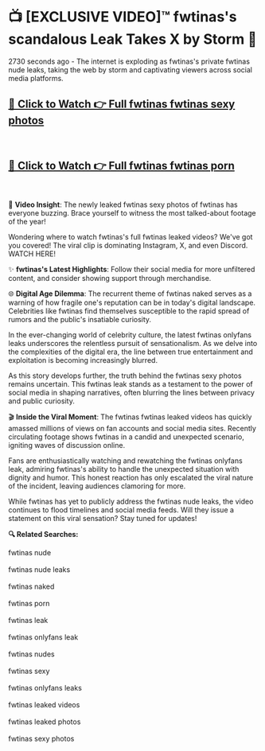 # 📺 [EXCLUSIVE VIDEO]™ fwtinas's scandalous Leak Takes X by Storm 🚀

2730 seconds ago - The internet is exploding as fwtinas's private fwtinas nude leaks, taking the web by storm and captivating viewers across social media platforms.

<h2><a href="https://github-6l9.pages.dev/link1">🔗 Click to Watch 👉 Full fwtinas fwtinas sexy photos</a></h2><br>
<h2><a href="https://github-6l9.pages.dev/link2">🔗 Click to Watch 👉 Full fwtinas fwtinas porn</a></h2><br>

🎥 **Video Insight**: The newly leaked fwtinas sexy photos of fwtinas has everyone buzzing. Brace yourself to witness the most talked-about footage of the year!

Wondering where to watch fwtinas's full fwtinas leaked videos? We've got you covered! The viral clip is dominating Instagram, X, and even Discord. WATCH HERE!

✨ **fwtinas's Latest Highlights**: Follow their social media for more unfiltered content, and consider showing support through merchandise.

🌐 **Digital Age Dilemma**: The recurrent theme of fwtinas naked serves as a warning of how fragile one's reputation can be in today's digital landscape. Celebrities like fwtinas find themselves susceptible to the rapid spread of rumors and the public's insatiable curiosity.

In the ever-changing world of celebrity culture, the latest fwtinas onlyfans leaks underscores the relentless pursuit of sensationalism. As we delve into the complexities of the digital era, the line between true entertainment and exploitation is becoming increasingly blurred.

As this story develops further, the truth behind the fwtinas sexy photos remains uncertain. This fwtinas leak stands as a testament to the power of social media in shaping narratives, often blurring the lines between privacy and public curiosity.

🎬 **Inside the Viral Moment**: The fwtinas fwtinas leaked videos has quickly amassed millions of views on fan accounts and social media sites. Recently circulating footage shows fwtinas in a candid and unexpected scenario, igniting waves of discussion online.

Fans are enthusiastically watching and rewatching the fwtinas onlyfans leak, admiring fwtinas's ability to handle the unexpected situation with dignity and humor. This honest reaction has only escalated the viral nature of the incident, leaving audiences clamoring for more.

While fwtinas has yet to publicly address the fwtinas nude leaks, the video continues to flood timelines and social media feeds. Will they issue a statement on this viral sensation? Stay tuned for updates!

<strong>🔍 Related Searches:</strong>

fwtinas nude
<br><br>
fwtinas nude leaks
<br><br>
fwtinas naked
<br><br>
fwtinas porn
<br><br>
fwtinas leak
<br><br>
fwtinas onlyfans leak
<br><br>
fwtinas nudes
<br><br>
fwtinas sexy
<br><br>
fwtinas onlyfans leaks
<br><br>
fwtinas leaked videos
<br><br>
fwtinas leaked photos
<br><br>
fwtinas sexy photos
<br><br>

